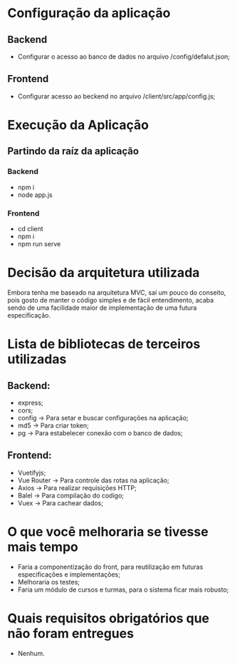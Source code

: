 # Configuração da aplicação

## Backend

- Configurar o acesso ao banco de dados no arquivo /config/defalut.json;

## Frontend

- Configurar acesso ao beckend no arquivo /client/src/app/config.js;

# Execução da Aplicação

## Partindo da raíz da aplicação

### Backend

- npm i
- node app.js

### Frontend

- cd client
- npm i
- npm run serve

# Decisão da arquitetura utilizada

Embora tenha me baseado na arquitetura MVC, saí um pouco do conseito, pois gosto de manter o código simples e de fácil entendimento, acaba sendo de uma facilidade maior de implementação de uma futura especificação.

# Lista de bibliotecas de terceiros utilizadas

## Backend:

- express;
- cors;
- config -> Para setar e buscar configurações na aplicação;
- md5 -> Para criar token;
- pg -> Para estabelecer conexão com o banco de dados;

## Frontend:

- Vuetifyjs;
- Vue Router -> Para controle das rotas na aplicação;
- Axios -> Para realizar requisições HTTP;
- Balel -> Para compilação do codigo;
- Vuex -> Para cachear dados;

# O que você melhoraria se tivesse mais tempo

- Faria a componentização do front, para reutilização em futuras especificações e implementações;
- Melhoraria os testes;
- Faria um módulo de cursos e turmas, para o sistema ficar mais robusto;

# Quais requisitos obrigatórios que não foram entregues

- Nenhum.
